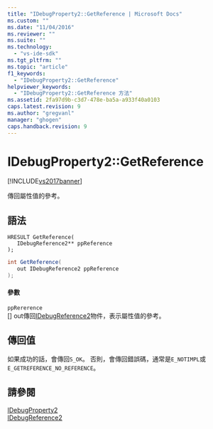 ```yaml
---
title: "IDebugProperty2::GetReference | Microsoft Docs"
ms.custom: ""
ms.date: "11/04/2016"
ms.reviewer: ""
ms.suite: ""
ms.technology: 
  - "vs-ide-sdk"
ms.tgt_pltfrm: ""
ms.topic: "article"
f1_keywords: 
  - "IDebugProperty2::GetReference"
helpviewer_keywords: 
  - "IDebugProperty2::GetReference 方法"
ms.assetid: 2fa97d9b-c3d7-478e-ba5a-a933f40a0103
caps.latest.revision: 9
ms.author: "gregvanl"
manager: "ghogen"
caps.handback.revision: 9
---
```

# IDebugProperty2::GetReference
[!INCLUDE[vs2017banner](../../../code-quality/includes/vs2017banner.md)]

傳回屬性值的參考。  
  
## 語法  
  
```cpp#  
HRESULT GetReference(  
   IDebugReference2** ppReference  
);  
```  
  
```c#  
int GetReference(  
   out IDebugReference2 ppReference  
);  
```  
  
#### 參數  
 `ppRererence`  
 \[\] out傳回[IDebugReference2](../../../extensibility/debugger/reference/idebugreference2.md)物件，表示屬性值的參考。  
  
## 傳回值  
 如果成功的話，會傳回`S_OK`。 否則，會傳回錯誤碼，通常是`E_NOTIMPL`或`E_GETREFERENCE_NO_REFERENCE`。  
  
## 請參閱  
 [IDebugProperty2](../../../extensibility/debugger/reference/idebugproperty2.md)   
 [IDebugReference2](../../../extensibility/debugger/reference/idebugreference2.md)